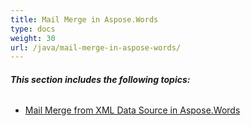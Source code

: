 ```yaml
---
title: Mail Merge in Aspose.Words
type: docs
weight: 30
url: /java/mail-merge-in-aspose-words/
---
```


###### **This section includes the following topics:**
- [Mail Merge from XML Data Source in Aspose.Words](https://docs.aspose.com/words/java/mail-merge-from-xml-data-source-in-aspose-words/)
